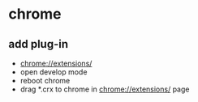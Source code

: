 # chrome

## add plug-in

* [chrome://extensions/](chrome://extensions/)
* open develop mode
* reboot chrome
* drag  *.crx to chrome in [chrome://extensions/](chrome://extensions/) page
